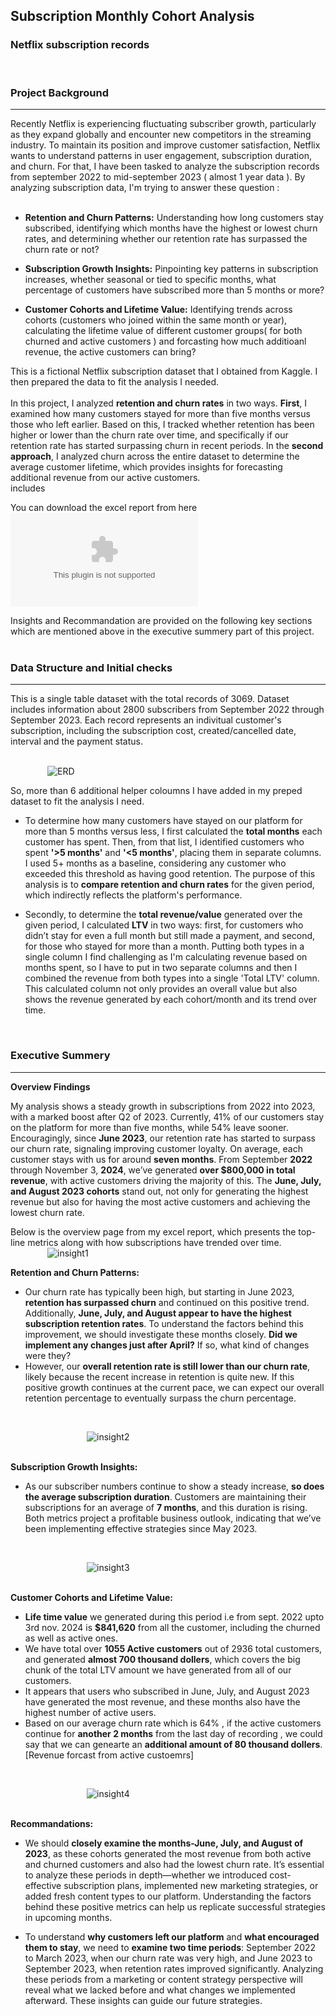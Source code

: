 ## Subscription Monthly Cohort Analysis
### **Netflix** subscription records 
<br/> 
<h3>Project Background</h3> 
<hr> 
Recently Netflix is experiencing fluctuating subscriber growth, particularly as they expand globally and encounter new competitors in the streaming industry. To maintain its position and improve customer satisfaction, Netflix wants to understand patterns in user engagement, subscription duration, and churn. For that, I have been tasked to analyze the subscription records from  september 2022 to mid-september 2023 ( almost 1 year data ). By analyzing subscription data, I'm trying to answer these question :<br/> 
<br/> 

* **Retention and Churn Patterns:** Understanding how long customers stay subscribed, identifying which months have the highest or lowest churn rates, and determining whether our retention rate has surpassed the churn rate or not? 
* **Subscription Growth Insights:** Pinpointing key patterns in subscription increases, whether seasonal or tied to specific months, what percentage of customers have subscribed more than 5 months or more?

* **Customer Cohorts and Lifetime Value:** Identifying trends across cohorts (customers who joined within the same month or year), calculating the lifetime value of different customer groups( for both churned and active customers ) and forcasting how much additioanl revenue, the active customers can bring?  

This is a fictional Netflix subscription dataset that I obtained from Kaggle. I then prepared the data to fit the analysis I needed.<br/>    
In this project, I analyzed **retention and churn rates** in two ways. **First**, I examined how many customers stayed for more than five months versus those who left earlier. Based on this, I tracked whether retention has been higher or lower than the churn rate over time, and specifically if our retention rate has started surpassing churn in recent periods. In the **second approach**, I analyzed churn across the entire dataset to determine the average customer lifetime, which provides insights for forecasting additional revenue from our active customers.<br/> includes

You can download the excel report from here ![Excel report](https://github.com/arghanilhub/Subscription-Cohort-Analysis/blob/main/Subscription%20Cohort%20Analysis%20Data(AutoRecovered).xlsx) 

Insights and Recommandation are provided on the following key sections which are mentioned above in the executive summery part of this project.
<br/> 
<br/> 
<h3>Data Structure and Initial checks</h3> 
<hr> 
This is a single table dataset with the total records of 3069. Dataset includes information about 2800 subscribers from September 2022 through September 2023. Each record represents an indivitual customer's subscription, including the subscription cost, created/cancelled date, interval and the payment status. 
<br/> 
<br/> 

&nbsp; &nbsp; &nbsp; &nbsp; &nbsp; &nbsp; &nbsp; &nbsp;![ERD](https://github.com/arghanilhub/Subscription-Cohort-Analysis/blob/main/ERD.png) <br/> 

So, more than 6 additional helper coloumns I have added in my preped dataset to fit the analysis I need.<br/>  
* To determine how many customers have stayed on our platform for more than 5 months versus less, I first calculated the **total months** each customer has spent. Then, from that list, I identified customers who spent **'>5 months'** and **'<5 months'**, placing them in separate columns. I used 5+ months as a baseline, considering any customer who exceeded this threshold as having good retention. The purpose of this analysis is to **compare retention and churn rates** for the given period, which indirectly reflects the platform's performance.<br/>

* Secondly, to determine the **total revenue/value** generated over the given period, I calculated **LTV** in two ways: first, for customers who didn’t stay for even a full month but still made a payment, and second, for those who stayed for more than a month. Putting both types in a single column I find challenging as I'm calculating revenue based on months spent, so I have to put in two separate columns and then I combined the revenue from both types into a single 'Total LTV' column. This calculated column not only provides an overall value but also shows the revenue generated by each cohort/month and its trend over time. 
<br/>
<h3>Executive Summery</h3> 
<hr> 

**Overview Findings**<br/> 

My analysis shows a steady growth in subscriptions from 2022 into 2023, with a marked boost after Q2 of 2023. Currently, 41% of our customers stay on the platform for more than five months, while 54% leave sooner. Encouragingly, since **June 2023**, our retention rate has started to surpass our churn rate, signaling improving customer loyalty. On average, each customer stays with us for around **seven months**. From September **2022** through November 3, **2024**, we’ve generated **over $800,000 in total revenue**, with active customers driving the majority of this. The **June, July, and August 2023 cohorts** stand out, not only for generating the highest revenue but also for having the most active customers and achieving the lowest churn rate.<br/> 

Below is the overview page from my excel report, which presents the top-line metrics along with how subscriptions have trended over time.<br/> 
&nbsp; &nbsp; &nbsp; &nbsp; &nbsp; &nbsp; &nbsp; &nbsp;![insight1](https://github.com/arghanilhub/Subscription-Cohort-Analysis/blob/main/insight1.png)<br/> 

**Retention and Churn Patterns:**
<br/> 

* Our churn rate has typically been high, but starting in June 2023, **retention has surpassed churn** and continued on this positive trend. Additionally, **June, July, and August appear to have the highest subscription retention rates**. To understand the factors behind this improvement, we should investigate these months closely. **Did we implement any changes just after April?** If so, what kind of changes were they?<br/> 
* However, our **overall retention rate is still lower than our churn rate**, likely because the recent increase in retention is quite new. If this positive growth continues at the current pace, we can expect our overall retention percentage to eventually surpass the churn percentage.
<br/>

&nbsp; &nbsp; &nbsp; &nbsp; &nbsp; &nbsp; &nbsp; &nbsp;&nbsp; &nbsp; &nbsp; &nbsp; &nbsp; &nbsp; &nbsp; &nbsp;&nbsp;![insight2](https://github.com/arghanilhub/Subscription-Cohort-Analysis/blob/main/insight2.png)   
<br/>

**Subscription Growth Insights:**
<br/>
* As our subscriber numbers continue to show a steady increase, **so does the average subscription duration**. Customers are maintaining their subscriptions for an average of **7 months**, and this duration is rising. Both metrics project a profitable business outlook, indicating that we’ve been implementing effective strategies since May 2023.
<br/>

&nbsp; &nbsp; &nbsp; &nbsp; &nbsp; &nbsp; &nbsp; &nbsp;&nbsp; &nbsp; &nbsp; &nbsp; &nbsp; &nbsp; &nbsp; &nbsp;&nbsp;![insight3](https://github.com/arghanilhub/Subscription-Cohort-Analysis/blob/main/insight3.png)
<br/> 
<br/> 

**Customer Cohorts and Lifetime Value:** 
<br/> 
* **Life time value** we generated during this period i.e from sept. 2022 upto 3rd nov. 2024 is  **$841,620**  from all the customer, including the churned as well as active ones. 
* We have total over **1055 Active customers** out of 2936 total customers, and generated **almost 700 thousand dollers**, which covers the big chunk of the total LTV amount we have generated from all of our customers. 
* It appears that users who subscribed in June, July, and August 2023 have generated the most revenue, and these months also have the highest number of active users.
* Based on our average churn rate which is 64% , if the active customers continue for **another 2 months** from the last day of recording , we could say that we can genearte an **additional amount of 80 thousand dollers**.[Revenue forcast from active custoemrs]
<br/>  

&nbsp; &nbsp; &nbsp; &nbsp; &nbsp; &nbsp; &nbsp; &nbsp;&nbsp; &nbsp; &nbsp; &nbsp; &nbsp; &nbsp; &nbsp; &nbsp;&nbsp;![insight4](https://github.com/arghanilhub/Subscription-Cohort-Analysis/blob/main/insight4.png) 
<br/> 
<br/> 

**Recommandations:** 
<br/> 
* We should **closely examine the months-June, July, and August of 2023**, as these cohorts generated the most revenue from both active and churned customers and also had the lowest churn rate. It’s essential to analyze these periods in depth—whether we introduced cost-effective subscription plans, implemented new marketing strategies, or added fresh content types to our platform. Understanding the factors behind these positive metrics can help us replicate successful strategies in upcoming months.<br/>
  
* To understand **why customers left our platform** and **what encouraged them to stay**, we need to **examine two time periods**: September 2022 to March 2023, when our churn rate was very high, and June 2023 to September 2023, when retention rates improved significantly. Analyzing these periods from a marketing or content strategy perspective will reveal what we lacked before and what changes we implemented afterward. These insights can guide our future strategies. 


 


